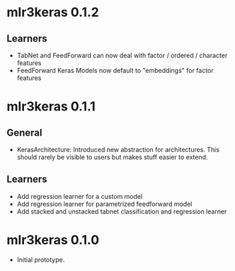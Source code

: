 # mlr3keras 0.1.2

## Learners
* TabNet and FeedForward can now deal with factor / ordered / character features
* FeedForward Keras Models now default to "embeddings" for factor features

# mlr3keras 0.1.1

## General
* KerasArchitecture:
  Introduced new abstraction for architectures.
  This should rarely be visible to users but makes stuff easier to extend.

## Learners
* Add regression learner for a custom model
* Add regression learner for parametrized feedforward model
* Add stacked and unstacked tabnet classification and regression learner


# mlr3keras 0.1.0

* Initial prototype.
